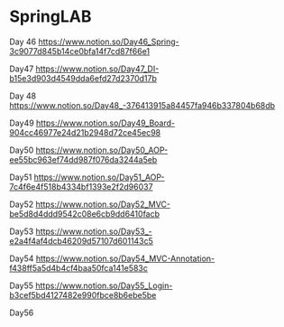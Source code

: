 # SpringLAB
 
 Day 46 https://www.notion.so/Day46_Spring-3c9077d845b14ce0bfa14f7cd87f66e1
 
 Day47 https://www.notion.so/Day47_DI-b15e3d903d4549dda6efd27d2370d17b

Day 48 https://www.notion.so/Day48_-376413915a84457fa946b337804b68db

Day49 https://www.notion.so/Day49_Board-904cc46977e24d21b2948d72ce45ec98

Day50 https://www.notion.so/Day50_AOP-ee55bc963ef74dd987f076da3244a5eb

Day51 https://www.notion.so/Day51_AOP-7c4f6e4f518b4334bf1393e2f2d96037

Day52 https://www.notion.so/Day52_MVC-be5d8d4ddd9542c08e6cb9dd6410facb

Day53 https://www.notion.so/Day53_-e2a4f4af4dcb46209d57107d601143c5

Day54 https://www.notion.so/Day54_MVC-Annotation-f438ff5a5d4b4cf4baa50fca141e583c

Day55 https://www.notion.so/Day55_Login-b3cef5bd4127482e990fbce8b6ebe5be

Day56
